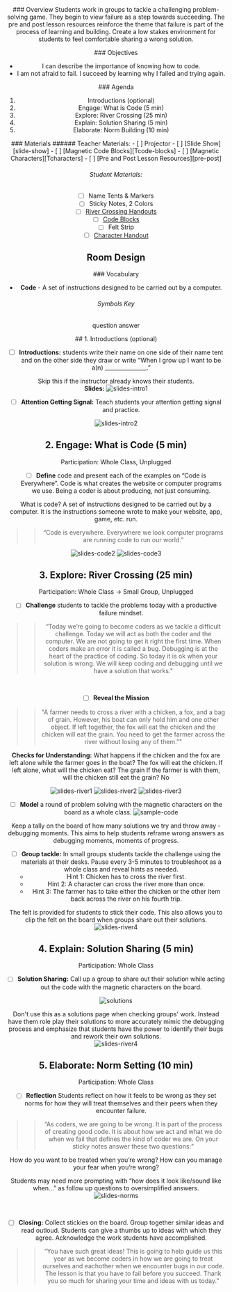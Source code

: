 <header class='header' title='I am a Coder' subtitle='Lesson 01'/>

<notable>
<iconp src='/icons/activity.png'>### Overview</iconp>
Students work in groups to tackle a challenging problem-solving game. They begin to view failure as a step towards succeeding. The pre and post lesson resources reinforce the theme that failure is part of the process of learning and building. Create a low stakes environment for students to feel comfortable sharing a wrong solution.

<iconp src='/icons/objectives.png'>### Objectives</iconp>
- I can describe the importance of knowing how to code.
- I am not afraid to fail. I succeed by learning why I failed and trying again.

<iconp src='/icons/agenda.png'>### Agenda</iconp>
1. Introductions (optional)
1. Engage: What is Code (5 min)
1. Explore: River Crossing (25 min)
1. Explain: Solution Sharing (5 min)
1. Elaborate: Norm Building (10 min)


<note>
<iconp src='/icons/materials.png'>### Materials</iconp>
###### Teacher Materials:
- [ ] Projector
- [ ] [Slide Show][slide-show]
- [ ] [Magnetic Code Blocks][Tcode-blocks]
- [ ] [Magnetic Characters][Tcharacters]
- [ ] [Pre and Post Lesson Resources][pre-post]

###### Student Materials:
- [ ] Name Tents & Markers
- [ ] Sticky Notes, 2 Colors
- [ ] [River Crossing Handouts][handout]
- [ ] [Code Blocks][code-blocks]
- [ ] Felt Strip
- [ ] [Character Handout][characters]

</note>

## Room Design

<note>

<iconp src='/icons/vocab.png'>### Vocabulary</iconp>
- **Code** - A set of instructions designed to be carried out by a computer.

###### Symbols Key
<iconp ml='1.65em' type='question'>question</iconp>
<iconp ml='1.65em' type='answer'>answer</iconp>
</note>

<pagebreak/>
## 1. Introductions (optional)

- [ ] **Introductions:** students write their name on one side of their name tent and on the other side they draw or write “When I grow up I want to be a(n) _______________.”

<note type="tip"> Skip this if the instructor already knows their students.
 <br/> **Slides:** ![slides-intro1](./lesson-1/images/slides-intro1.jpeg)</note>

- [ ] **Attention Getting Signal:** Teach students your attention getting signal and practice.

<note>![slides-intro2](./lesson-1/images/slides-intro2.jpeg)</note>

## 2. Engage: What is Code (5 min)
Participation: Whole Class, Unplugged

- [ ] **Define** code and present each of the examples on “Code is Everywhere”. Code is what creates the website or computer programs we use. Being a coder is about producing, not just consuming.

<iconp type="question">What is code?</iconp>
<iconp type="answer">A set of instructions designed to be carried out by a computer. It is the instructions someone wrote to make your website, app, game, etc. run.</iconp>

> > “Code is everywhere. Everywhere we look computer programs are running code to run our world.”

<note>![slides-code2](./lesson-1/images/slides-code2.jpeg)
![slides-code3](./lesson-1/images/slides-code3.jpeg)</note>
<pagebreak/>

## 3. Explore: River Crossing (25 min)
Participation: Whole Class ->  Small Group, Unplugged

- [ ] **Challenge** students to tackle the problems today with a productive failure mindset.
> >  “Today we’re going to become coders as we tackle a difficult challenge. Today we will act as both the coder and the computer. We are not going to get it right the first time. When coders make an error it is called a bug. Debugging is at the heart of the practice of coding. So today it is ok when your solution is wrong. We will keep coding and debugging until we have a solution that works."


<br/>

- [ ] **Reveal the Mission**
> > "A farmer needs to cross a river with a chicken, a fox, and a bag of grain. However, his boat can only hold him and one other object. If left together, the fox will eat the chicken and the chicken will eat the grain. You need to get the farmer across the river without losing any of them.""

**Checks for Understanding:**
<iconp type="question"> What happens if the chicken and the fox are left alone while the farmer goes in the boat? </iconp>
<iconp type="answer"> The fox will eat the chicken.</iconp>
<iconp type="question"> If left alone, what will the chicken eat?</iconp>
<iconp type="answer"> The grain</iconp>
<iconp type="question"> If the farmer is with them, will the chicken still eat the grain?</iconp>
<iconp type="answer"> No </iconp>

<note>![slides-river1](./lesson-1/images/slides-river1.jpeg)
![slides-river2](./lesson-1/images/slides-river2.jpeg)
![slides-river3](./lesson-1/images/slides-river3.jpeg)</note>

<pagebreak/>

- [ ] **Model** a round of problem solving with the magnetic characters on the board as a whole class.
![sample-code](./lesson-1/images/sample-code.jpeg)

<note type="tip">Keep a tally on the board of how many solutions we try and throw away - debugging moments. This aims to help students reframe wrong answers as debugging moments, moments of progress.</note>

- [ ] **Group tackle:** In small groups students tackle the challenge using the materials at their desks. Pause every 3-5 minutes to troubleshoot as a whole class and reveal hints as needed.
	- Hint 1: Chicken has to cross the river first.
	- Hint 2: A character can cross the river more than once.
	- Hint 3: The farmer has to take either the chicken or the other item back across the river on his fourth trip.

<note type="tip">The felt is provided for students to stick their code. This also allows you to clip the felt on the board when groups share out their solutions.
![slides-river4](./lesson-1/images/slides-river4.jpeg)</note>

<pagebreak/>

## 4. Explain: Solution Sharing (5 min)
Participation: Whole Class

- [ ] **Solution Sharing:** Call up a group to share out their solution while acting out the code with the magnetic characters on the board.

![solutions](./lesson-1/images/solutions.jpeg)

<note type="tip">Don't use this as a solutions page when checking groups' work. Instead have them role play their solutions to more accurately mimic the debugging process and emphasize that students have the power to identify their bugs and rework their own solutions.
<br/>
![slides-river4](./lesson-1/images/slides-river4.jpeg)</note>

<pagebreak/>

## 5. Elaborate: Norm Setting (10 min)
Participation: Whole Class

- [ ] **Reflection** Students reflect on how it feels to be wrong as they set norms for how they will treat themselves and their peers when they encounter failure.

> > “As coders, we are going to be wrong. It is part of the process of creating good code. It is about how we act and what we do when we fail that defines the kind of coder we are. On your sticky notes answer these two questions:"

<iconp type="question">How do you want to be treated when you’re wrong?</iconp>
<iconp type="question">How can you manage your fear when you’re wrong?</iconp>

<note type="tip">Students may need more prompting with “how does it look like/sound like when…” as follow up questions to oversimplified answers.
<br/>
![slides-norms](./lesson-1/images/slides-norms.jpeg)
</note>

<br/>

- [ ] **Closing:** Collect stickies on the board. Group together similar ideas and read outloud. Students can give a thumbs up to ideas with which they agree. Acknowledge the work students have accomplished.

> > “You have such great ideas! This is going to help guide us this year as we become coders in how we are going to treat ourselves and eachother when we encounter bugs in our code. The lesson is that you have to fail before you succeed. Thank you so much for sharing your time and ideas with us today.”

</notable>

[slide-show]: https://docs.google.com/presentation/d/15ayO8DbbLpKE8sAk4XguSR4K9KH7c23RGo9G3mGNbN8/edit?usp=sharing
[Tcode-blocks]: https://drive.google.com/file/d/0B2wBzr9vcXjPVFJSdmpISXlaU2c/view?usp=sharing
[Tcharacters]: https://drive.google.com/file/d/0B2wBzr9vcXjPRDdsaHhzMVpKT3M/view?usp=sharing
[solution]: https://drive.google.com/file/d/0B2wBzr9vcXjPaXZMS1ZDaUVJanM/view?usp=sharing
[pre-post]: https://docs.google.com/document/d/1FJadnUWO4exzRNfrZ7wbNUuTBXjgFHvgwgLV9D8neek/edit?usp=sharing
[handout]: https://drive.google.com/open?id=1KtK75TuiA325kNRi_n6fS5FQMISY1oownFKKqG5Qz18
[code-blocks]: https://drive.google.com/file/d/0B2wBzr9vcXjPVFJSdmpISXlaU2c/view?usp=sharing
[characters]: https://drive.google.com/file/d/0B2wBzr9vcXjPNjhKX19SdGs1OXc/view?usp=sharing

